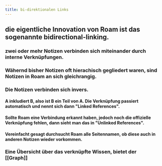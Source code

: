 ```yaml
---
title: bi-direktionalen Links
---
```


## die eigentliche Innovation von Roam ist das sogenannte bidirectional-linking.
### zwei oder mehr Notizen verbinden sich miteinander durch interne Verknüpfungen. 

### Wähernd bisher Notizen oft hierachisch gegliedert waren, sind Notizen in Roam an sich gleichrangig.

### Die Notizen verbinden sich invers.
#### A inkludiert B, also ist B ein Teil von A. Die Verknüpfung passiert automatisch und nennt sich dann "Linked References". 

#### Sollte Roam eine Verbindung erkannt haben, jedoch noch die offizielle Verknüpfung fehlen, dann sieht man das in "Unlinked References".

#### Vereinfacht gesagt durchsucht Roam alle Seitennamen, ob diese auch in anderen Notizen wieder vorkommen. 

### Eine Übersicht über das verknüpfte Wissen, bietet der [[Graph]]
